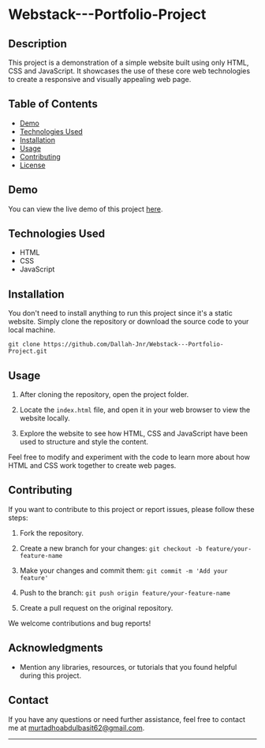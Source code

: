 # Webstack---Portfolio-Project

## Description

This project is a demonstration of a simple website built using only HTML, CSS and JavaScript. It showcases the use of these core web technologies to create a responsive and visually appealing web page.

## Table of Contents

- [Demo](#demo)
- [Technologies Used](#technologies-used)
- [Installation](#installation)
- [Usage](#usage)
- [Contributing](#contributing)
- [License](#license)

## Demo

You can view the live demo of this project [here](https://drive.google.com/file/d/1chGL_SSCCz1N1inoUNOwwdvpvbvGhe_Q/view?usp=sharing).


## Technologies Used

- HTML
- CSS
- JavaScript

## Installation

You don't need to install anything to run this project since it's a static website. Simply clone the repository or download the source code to your local machine.

```shell
git clone https://github.com/Dallah-Jnr/Webstack---Portfolio-Project.git
```

## Usage

1. After cloning the repository, open the project folder.

2. Locate the `index.html` file, and open it in your web browser to view the website locally.

3. Explore the website to see how HTML, CSS and JavaScript have been used to structure and style the content.

Feel free to modify and experiment with the code to learn more about how HTML and CSS work together to create web pages.

## Contributing

If you want to contribute to this project or report issues, please follow these steps:

1. Fork the repository.

2. Create a new branch for your changes: `git checkout -b feature/your-feature-name`

3. Make your changes and commit them: `git commit -m 'Add your feature'`

4. Push to the branch: `git push origin feature/your-feature-name`

5. Create a pull request on the original repository.

We welcome contributions and bug reports!


## Acknowledgments

- Mention any libraries, resources, or tutorials that you found helpful during this project.

## Contact

If you have any questions or need further assistance, feel free to contact me at murtadhoabdulbasit62@gmail.com.

---
